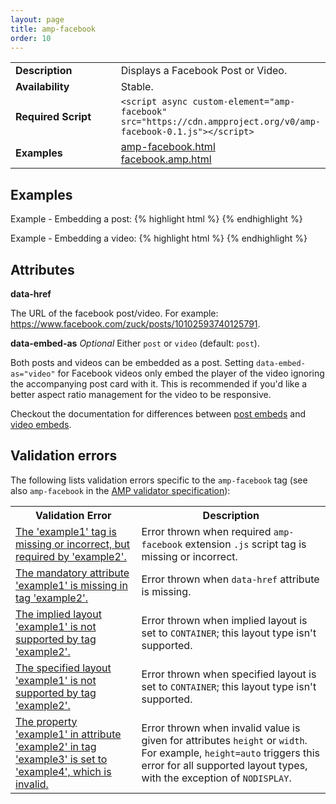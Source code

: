 ```yaml
---
layout: page
title: amp-facebook
order: 10
---
```


<!---
Copyright 2015 The AMP HTML Authors. All Rights Reserved.

Licensed under the Apache License, Version 2.0 (the "License");
you may not use this file except in compliance with the License.
You may obtain a copy of the License at

      http://www.apache.org/licenses/LICENSE-2.0

Unless required by applicable law or agreed to in writing, software
distributed under the License is distributed on an "AS-IS" BASIS,
WITHOUT WARRANTIES OR CONDITIONS OF ANY KIND, either express or implied.
See the License for the specific language governing permissions and
limitations under the License.
-->



<table>
  <tr>
    <td width="40%"><strong>Description</strong></td>
    <td>Displays a Facebook Post or Video. </td>
  </tr>
  <tr>
    <td width="40%"><strong>Availability</strong></td>
    <td>Stable.</td>
  </tr>
  <tr>
    <td width="40%"><strong>Required Script</strong></td>
    <td><code>&lt;script async custom-element="amp-facebook" src="https://cdn.ampproject.org/v0/amp-facebook-0.1.js">&lt;/script></code></td>
  </tr>
  <tr>
    <td width="40%"><strong>Examples</strong></td>
    <td><a href="https://ampbyexample.com/components/amp-facebook">amp-facebook.html</a><br /><a href="https://github.com/ampproject/amphtml/blob/master/examples/facebook.amp.html">facebook.amp.html</a></td>
  </tr>
</table>

## Examples

Example - Embedding a post:
{% highlight html %}
<amp-facebook width=486 height=657
    layout="responsive"
    data-href="https://www.facebook.com/zuck/posts/10102593740125791">
</amp-facebook>
{% endhighlight %}

Example - Embedding a video:
{% highlight html %}
<amp-facebook width=552 height=574
    layout="responsive"
    data-embed-as="video"
    data-href="https://www.facebook.com/zuck/videos/10102509264909801/">
</amp-facebook>
{% endhighlight %}

## Attributes

**data-href**

The URL of the facebook post/video. For example: https://www.facebook.com/zuck/posts/10102593740125791.

**data-embed-as**
_Optional_
Either `post` or `video` (default: `post`).

Both posts and videos can be embedded as a post. Setting `data-embed-as="video"` for Facebook videos only embed the player of the video ignoring the accompanying post card with it. This is recommended if you'd like a better aspect ratio management for the video to be responsive.  

Checkout the documentation for differences between [post embeds](https://developers.facebook.com/docs/plugins/embedded-posts) and [video embeds](https://developers.facebook.com/docs/plugins/embedded-video-player).

## Validation errors

The following lists validation errors specific to the `amp-facebook` tag
(see also `amp-facebook` in the [AMP validator specification](https://github.com/ampproject/amphtml/blob/master/validator/validator.protoascii)):

<table>
  <tr>
    <th width="40%"><strong>Validation Error</strong></th>
    <th>Description</th>
  </tr>
  <tr>
    <td width="40%"><a href="https://www.ampproject.org/docs/reference/validation_errors.html#tag-required-by-another-tag-is-missing">The 'example1' tag is missing or incorrect, but required by 'example2'.</a></td>
    <td>Error thrown when required <code>amp-facebook</code> extension <code>.js</code> script tag is missing or incorrect.</td>
  </tr>
  <tr>
    <td width="40%"><a href="https://www.ampproject.org/docs/reference/validation_errors.html#mandatory-attribute-missing">The mandatory attribute 'example1' is missing in tag 'example2'.</a></td>
    <td>Error thrown when <code>data-href</code> attribute is missing.</td>
  </tr>
  <tr>
    <td width="40%"><a href="https://www.ampproject.org/docs/reference/validation_errors.html#implied-layout-isnt-supported-by-amp-tag">The implied layout 'example1' is not supported by tag 'example2'.</a></td>
    <td>Error thrown when implied layout is set to <code>CONTAINER</code>; this layout type isn't supported.</td>
  </tr>
  <tr>
    <td width="40%"><a href="https://www.ampproject.org/docs/reference/validation_errors.html#specified-layout-isnt-supported-by-amp-tag">The specified layout 'example1' is not supported by tag 'example2'.</a></td>
    <td>Error thrown when specified layout is set to <code>CONTAINER</code>; this layout type isn't supported.</td>
  </tr>
  <tr>
    <td width="40%"><a href="https://www.ampproject.org/docs/reference/validation_errors.html#invalid-property-value">The property 'example1' in attribute 'example2' in tag 'example3' is set to 'example4', which is invalid.</a></td>
    <td>Error thrown when invalid value is given for attributes <code>height</code> or <code>width</code>. For example, <code>height=auto</code> triggers this error for all supported layout types, with the exception of <code>NODISPLAY</code>.</td>
  </tr>
</table>
